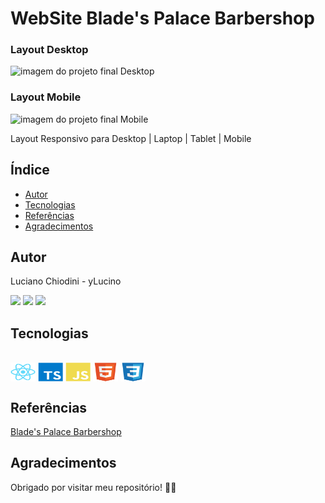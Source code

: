 # WebSite Blade's Palace Barbershop

### Layout Desktop
<img src="./design/wbesiteBPBSHOPPreview.gif" alt="imagem do projeto final Desktop">

### Layout Mobile
<img src="./design/wbesiteBPBSHOPPreviewMobile.gif" alt="imagem do projeto final Mobile">

Layout Responsivo para Desktop | Laptop | Tablet | Mobile

## Índice

- [Autor](#autor)
- [Tecnologias](#tecnologias)
- [Referências](#referências)
- [Agradecimentos](#agradecimentos)

## Autor

Luciano Chiodini - yLucino
<div> 
  <a href
="https://www.instagram.com/luci_ano_chi/" target="_blank"><img src="https://img.shields.io/badge/-Instagram-%23E4405F?style=for-the-badge&logo=instagram&logoColor=white" target="_blank"></a>
  <a href = "mailto:chiodiniluciano@gmail.com"><img src="https://img.shields.io/badge/-Gmail-%23333?style=for-the-badge&logo=gmail&logoColor=white" target="_blank"></a>
  <a href="https://www.linkedin.com/in/luciano-chiodini-6a35092b3/" target="_blank"><img src="https://img.shields.io/badge/-LinkedIn-%230077B5?style=for-the-badge&logo=linkedin&logoColor=white" target="_blank"></a>
</div>

## Tecnologias

<div style="display: inline_block"><br>
  <img align="center" alt="React" height="30" width="40" src="https://raw.githubusercontent.com/devicons/devicon/master/icons/react/react-original.svg">
  <img align="center" alt="Ts" height="30" width="40" src="https://raw.githubusercontent.com/devicons/devicon/master/icons/typescript/typescript-plain.svg">
  <img align="center" alt="Js" height="30" width="40" src="https://raw.githubusercontent.com/devicons/devicon/master/icons/javascript/javascript-plain.svg">
  <img align="center" alt="HTML" height="30" width="40" src="https://raw.githubusercontent.com/devicons/devicon/master/icons/html5/html5-original.svg">
  <img align="center" alt="CSS" height="30" width="40" src="https://raw.githubusercontent.com/devicons/devicon/master/icons/css3/css3-original.svg">
</div>

## Referências

<a href="https://www.google.com/search?sca_esv=fd83c4a36cb7ae3c&sca_upv=1&sxsrf=ADLYWILJrZ3tDkLTfAMIFd_alVHFWwRUdQ:1724870174211&q=blade%27s+palace+barbershop&sa=X&ved=2ahUKEwjHzJGQqpiIAxVjkZUCHfNOF3QQ7xYoAHoECAsQAQ&biw=1920&bih=911&dpr=1" target="_blank">Blade's Palace Barbershop</a>

## Agradecimentos

Obrigado por visitar meu repositório! 🙂🫡